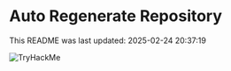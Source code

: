 # Auto Regenerate Repository

This README was last updated: 2025-02-24 20:37:19

 ![TryHackMe](https://tryhackme.com/badge/533634)